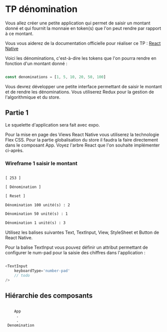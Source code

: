 # TP dénomination

Vous allez créer une petite application qui permet de saisir un montant donné et qui fournit la monnaie en token(s) que l'on peut rendre par rapport à ce montant.

Vous vous aiderez de la documentation officielle pour réaliser ce TP : [React Native](https://facebook.github.io/react-native/docs/getting-started)

Voici les dénominations, c'est-à-dire les tokens que l'on pourra rendre en fonction d'un montant donné :

```js

const denominations = [1, 5, 10, 20, 50, 100]

```

Vous devrez développer une petite interface permettant de saisir le montant et de rendre les dénominations. Vous utiliserez Redux pour la gestion de l'algorithmique et du store.

## Partie 1

Le squelette d'application sera fait avec expo.

Pour la mise en page des Views React Native vous utiliserez la technologie Flex CSS. Pour la partie globalisation du store il faudra la faire directement dans le composant App. Voyez l'arbre React que l'on souhaite implémenter ci-après.

### Wireframe 1 saisir le montant

```txt

[ 253 ]

[ Dénomination ]

[ Reset ]

Dénomination 100 unité(s) : 2

Dénomination 50 unité(s) : 1

Dénomination 1 unité(s) : 3

```
 
Utilisez les balises suivantes Text, TextInput, View, StyleSheet et Button de React Native.

Pour la balise TextInput vous pouvez définir un attribut permettant de configurer le num-pad pour la saisie des chiffres dans l'application :

```js

<TextInput
    keyboardType='number-pad'
    // todo
/>

```

## Hiérarchie des composants

```txt

    App
     .
     .
 Denomination

```
